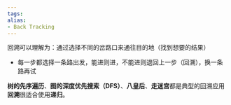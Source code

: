 ```yaml
---
tags: 
alias:
- Back Tracking
---
```


回溯可以理解为：通过选择不同的岔路口来通往目的地（找到想要的结果）

-   每一步都选择一条路出发，能进则进，不能进则退回上一步（回溯），换一条路再试

**树的先序遍历**、**图的深度优先搜索（DFS）**、**八皇后**、**走迷宫**都是典型的回溯应用
**回溯**很适合使用**递归**。






